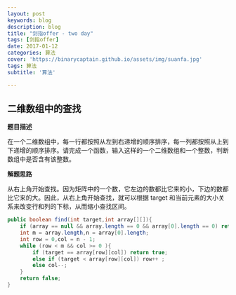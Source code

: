 ```yaml
---
layout: post
keywords: blog
description: blog
title: "剑指offer - two day"
tags: [剑指offer]
date: 2017-01-12
categories: 算法
cover: 'https://binarycaptain.github.io/assets/img/suanfa.jpg'
tags: 算法
subtitle: '算法'

---
```



## 二维数组中的查找

**题目描述**

在一个二维数组中，每一行都按照从左到右递增的顺序排序，每一列都按照从上到下递增的顺序排序。请完成一个函数，输入这样的一个二维数组和一个整数，判断数组中是否含有该整数。

**解题思路**

从右上角开始查找。因为矩阵中的一个数，它左边的数都比它来的小，下边的数都比它来的大。因此，从右上角开始查找，就可以根据 target 和当前元素的大小关系来改变行和列的下标，从而缩小查找区间。

```java
public boolean find(int target,int array[][]){
    if (array == null && array.length == 0 && array[0].length == 0) return false;
    int m = array.length,n = array[0].length;
    int row = 0,col = n - 1;
    while (row < m && col >= 0 ){
        if (target == array[row][col]) return true;
        else if (target < array[row][col]) row++ ;
        else col--;
    }
    return false;
}
```
